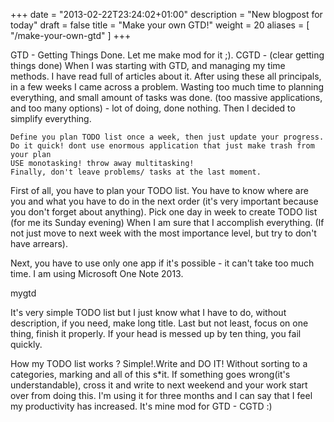 +++
date = "2013-02-22T23:24:02+01:00"
description = "New blogpost for today"
draft = false
title = "Make your own GTD!"
weight = 20
aliases = [
    "/make-your-own-gtd"
]
+++

GTD - Getting Things Done. Let me make mod for it ;). CGTD - (clear getting things done)
When I was starting with GTD, and managing my time methods. I have read full of articles about it.
After using these all principals, in a few weeks I came across a problem. Wasting too much time to planning everything, and small amount of tasks was done. (too massive applications, and too many options) - lot of doing, done nothing. Then I decided to simplify everything.

    Define you plan TODO list once a week, then just update your progress.
    Do it quick! dont use enormous application that just make trash from your plan
    USE monotasking! throw away multitasking!
    Finally, don't leave problems/ tasks at the last moment.

First of all, you have to plan your TODO list. You have to know where are you and what you have to do in the next order (it's very important because you don't forget about anything). Pick one day in week to create TODO list (for me its Sunday evening) When I am sure that I accomplish everything. (If not just move to next week with the most importance level, but try to don't have arrears).

Next, you have to use only one app if it's possible - it can't take too much time. I am using Microsoft One Note 2013.

mygtd

It's very simple TODO list but I just know what I have to do, without description, if you need, make long title. Last but not least, focus on one thing, finish it properly. If your head is messed up by ten thing, you fail quickly.

How my TODO list works ? Simple!.Write and DO IT! Without sorting to a categories, marking and all of this s*it. If something goes wrong(it's understandable), cross it and write to next weekend and your work start over from doing this. I'm using it for three months and I can say that I feel my productivity has increased. It's mine mod for GTD - CGTD :)
